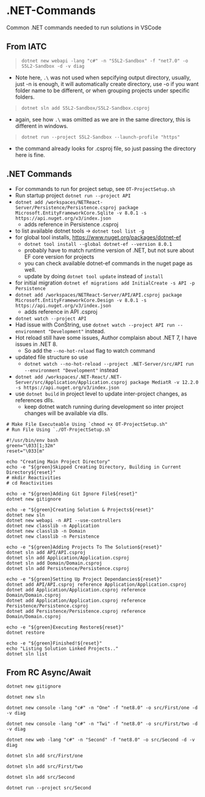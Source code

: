 # .NET-Commands
Common .NET commands needed to run solutions in VSCode

## From IATC

> `dotnet new webapi -lang "c#" -n "S5L2-Sandbox" -f "net7.0" -o S5L2-Sandbox -d -v diag`

- Note here, `.\` was not used when sepcifying output directory, usually, just -n is enough,
  it will automatically create directory, use -o if you want folder name to be different,
  or when grouping projects under specific folders.

> `dotnet sln add S5L2-Sandbox/S5L2-Sandbox.csproj`

- again, see how `.\` was omitted as we are in the same directory, this is different in windows.

> `dotnet run --project S5L2-Sandbox --launch-profile "https"`

- the command already looks for .csproj file, so just passing the directory here is fine.

## .NET Commands

- For commands to run for project setup, see `OT-ProjectSetup.sh`
- Run startup project `dotnet run --project API`
- `dotnet add /workspaces/NETReact-Server/Persistence/Persistence.csproj package Microsoft.EntityFrameworkCore.Sqlite -v 8.0.1 -s https://api.nuget.org/v3/index.json `
  - adds reference in Persistence .csproj
- to list available dotnet tools -> `dotnet tool list -g`
- for global tool installs, https://www.nuget.org/packages/dotnet-ef
  - `dotnet tool install --global dotnet-ef --version 8.0.1`
  - probably have to match runtime version of .NET, but not sure about EF core version for projects
  - you can check available dotnet-ef commands in the nuget page as well.
  - update by doing `dotnet tool update` instead of `install`
- for initial migration `dotnet ef migrations add InitialCreate -s API -p Persistence`
- `dotnet add /workspaces/NETReact-Server/API/API.csproj package Microsoft.EntityFrameworkCore.Design -v 8.0.1 -s https://api.nuget.org/v3/index.json`
  - adds reference in API .csproj
- `dotnet watch --project API`
- Had issue with ConString, use `dotnet watch --project API run --environment "Development"` instead.
- Hot reload still have some issues, Author complaisn about .NET 7, I have issues in .NET 8.
  - So add the `--no-hot-reload` flag to watch command
- updated file structure so use
  - `dotnet watch --no-hot-reload --project .NET-Server/src/API run --environment "Development"` instead
- `dotnet add /workspaces/.NET-React/.NET-Server/src/Application/Application.csproj package MediatR -v 12.2.0 -s https://api.nuget.org/v3/index.json`
- use `dotnet build` in project level to update inter-project changes, as references dlls.
  - keep dotnet watch running during development so inter project changes will be available via dlls.

```
# Make File Executeable Using `chmod +x OT-ProjectSetup.sh"
# Run File Using `./OT-ProjectSetup.sh`

#!/usr/bin/env bash
green="\033[1;32m"
reset="\033[m"

echo "Creating Main Project Directory"
echo -e "${green}Skipped Creating Directory, Building in Current Directory${reset}"
# mkdir Reactivities
# cd Reactivities

echo -e "${green}Adding Git Ignore File${reset}"
dotnet new gitignore

echo -e "${green}Creating Solution & Projects${reset}"
dotnet new sln
dotnet new webapi -n API --use-controllers
dotnet new classlib -n Application
dotnet new classlib -n Domain
dotnet new classlib -n Persistence

echo -e "${green}Adding Projects To The Solution${reset}"
dotnet sln add API/API.csproj
dotnet sln add Application/Application.csproj
dotnet sln add Domain/Domain.csproj
dotnet sln add Persistence/Persistence.csproj

echo -e "${green}Setting Up Project Dependancies${reset}"
dotnet add API/API.csproj reference Application/Application.csproj
dotnet add Application/Application.csproj reference Domain/Domain.csproj
dotnet add Application/Application.csproj reference Persistence/Persistence.csproj
dotnet add Persistence/Persistence.csproj reference Domain/Domain.csproj

echo -e "${green}Executing Restore${reset}"
dotnet restore

echo -e "${green}Finished!${reset}"
echo "Listing Solution Linked Projects.."
dotnet sln list
```

## From RC Async/Await

`dotnet new gitignore`

`dotnet new sln`

`dotnet new console -lang "c#" -n "One" -f "net8.0" -o src/First/one -d -v diag`

`dotnet new console -lang "c#" -n "Twi" -f "net8.0" -o src/First/two -d -v diag`

`dotnet new web -lang "c#" -n "Second" -f "net8.0" -o src/Second -d -v diag`

`dotnet sln add src/First/one`

`dotnet sln add src/First/two`

`dotnet sln add src/Second`

`dotnet run --project src/Second`
